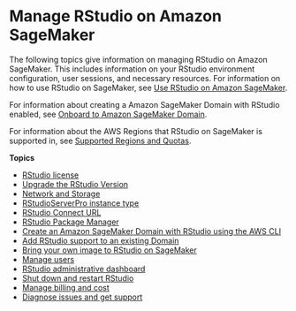 # Manage RStudio on Amazon SageMaker<a name="rstudio-manage"></a>

 The following topics give information on managing RStudio on Amazon SageMaker\. This includes information on your RStudio environment configuration, user sessions, and necessary resources\. For information on how to use RStudio on SageMaker, see [Use RStudio on Amazon SageMaker](rstudio-use.md)\. 

 For information about creating a Amazon SageMaker Domain with RStudio enabled, see [Onboard to Amazon SageMaker Domain](gs-studio-onboard.md)\.  

 For information about the AWS Regions that RStudio on SageMaker is supported in, see [Supported Regions and Quotas](regions-quotas.md)\.  

**Topics**
+ [RStudio license](rstudio-license.md)
+ [Upgrade the RStudio Version](rstudio-version.md)
+ [Network and Storage](rstudio-network.md)
+ [RStudioServerPro instance type](rstudio-select-instance.md)
+ [RStudio Connect URL](rstudio-configure-connect.md)
+ [RStudio Package Manager](rstudio-configure-pm.md)
+ [Create an Amazon SageMaker Domain with RStudio using the AWS CLI](rstudio-create-cli.md)
+ [Add RStudio support to an existing Domain](rstudio-add-existing.md)
+ [Bring your own image to RStudio on SageMaker](rstudio-byoi.md)
+ [Manage users](rstudio-create-user.md)
+ [RStudio administrative dashboard](rstudio-admin.md)
+ [Shut down and restart RStudio](rstudio-shutdown.md)
+ [Manage billing and cost](rstudio-billing.md)
+ [Diagnose issues and get support](rstudio-troubleshooting.md)